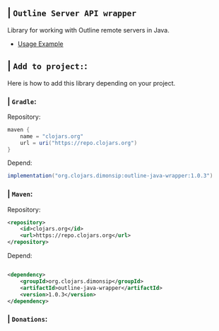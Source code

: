 ## | `Outline Server API wrapper`
Library for working with Outline remote servers in Java.
* [Usage Example](https://github.com/dynomake/outline-java-wrapper/blob/master/.github/USAGE.md)

## | `Add to project:`:
Here is how to add this library depending on your project.
### | `Gradle`:
Repository:
```groovy
maven {
    name = "clojars.org"
    url = uri("https://repo.clojars.org")
}
```
Depend:
```groovy
implementation("org.clojars.dimonsip:outline-java-wrapper:1.0.3")
```

### | `Maven`:

Repository:

```xml
<repository>
    <id>clojars.org</id>
    <url>https://repo.clojars.org</url>
</repository>
```

Depend:

```xml

<dependency>
    <groupId>org.clojars.dimonsip</groupId>
    <artifactId>outline-java-wrapper</artifactId>
    <version>1.0.3</version>
</dependency>
```

### | `Donations`: